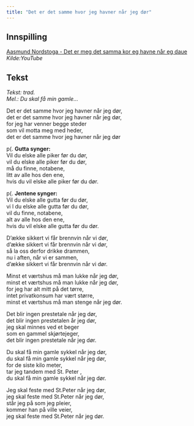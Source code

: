 ```yaml
---
title: "Det er det samme hvor jeg havner når jeg dør"
---
```


Innspilling
-----------

[Aasmund Nordstoga - Det er meg det samma kor eg havne når eg daue][]
*Kilde:YouTube*

Tekst
-----

*Tekst: trad.*  
*Mel.: Du skal få min gamle…*

Det er det samme hvor jeg havner når jeg dør,  
det er det samme hvor jeg havner når jeg dør,  
for jeg har venner begge steder  
som vil motta meg med heder,  
det er det samme hvor jeg havner når jeg dør

p(. **Gutta synger:**  
Vil du elske alle piker før du dør,  
vil du elske alle piker før du dør,  
må du finne, notabene,  
litt av alle hos den ene,  
hvis du vil elske alle piker før du dør.

p(. **Jentene synger:**  
Vil du elske alle gutta før du dør,  
vi l du elske alle gutta før du dør,  
vil du finne, notabene,  
alt av alle hos den ene,  
hvis du vil elske alle gutta før du dør.

D’ække sikkert vi får brennvin når vi dør,  
d’ække sikkert vi får brennvin når vi dør,  
så la oss derfor drikke drammen,  
nu i aften, når vi er sammen,  
d’ække sikkert vi får brennvin når vi dør.

Minst et værtshus må man lukke når jeg dør,  
minst et værtshus må man lukke når jeg dør,  
for jeg har alt mitt på det tørre,  
intet privatkonsum har vært større,  
minst et værtshus må man stenge når jeg dør.

Det blir ingen prestetale når jeg dør,  
det blir ingen prestetalen år jeg dør,  
jeg skal minnes ved et beger  
som en gammel skjørtejeger,  
det blir ingen prestetale når jeg dør.

Du skal få min gamle sykkel når jeg dør,  
du skal få min gamle sykkel når jeg dør,  
for de siste kilo meter,  
tar jeg tandem med St. Peter ,  
du skal få min gamle sykkel når jeg dør.

Jeg skal feste med St.Peter når jeg dør,  
jeg skal feste med St.Peter når jeg dør,  
står jeg på som jeg pleier,  
kommer han på ville veier,  
jeg skal feste med St.Peter når jeg dør.

  [Aasmund Nordstoga - Det er meg det samma kor eg havne når eg daue]: http://www.youtube.com/watch?v=TmyzHq1AY2U